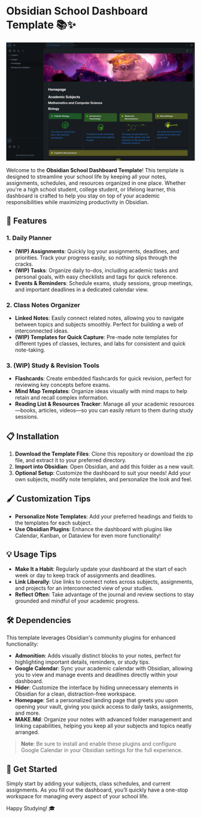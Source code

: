 # Obsidian School Dashboard Template 📚✨

![Homepage Overview](GitAssets/obsidian-overview-header.png)

Welcome to the **Obsidian School Dashboard Template**! This template is designed to streamline your school life by keeping all your notes, assignments, schedules, and resources organized in one place. Whether you're a high school student, college student, or lifelong learner, this dashboard is crafted to help you stay on top of your academic responsibilities while maximizing productivity in Obsidian.

## 🎯 Features

### 1. **Daily Planner**

- **(WIP) Assignments**: Quickly log your assignments, deadlines, and priorities. Track your progress easily, so nothing slips through the cracks.
- **(WIP) Tasks**: Organize daily to-dos, including academic tasks and personal goals, with easy checklists and tags for quick reference.
- **Events & Reminders**: Schedule exams, study sessions, group meetings, and important deadlines in a dedicated calendar view.

### 2. **Class Notes Organizer**

- **Linked Notes**: Easily connect related notes, allowing you to navigate between topics and subjects smoothly. Perfect for building a web of interconnected ideas.
- **(WIP) Templates for Quick Capture**: Pre-made note templates for different types of classes, lectures, and labs for consistent and quick note-taking.

### 3. **(WIP) Study & Revision Tools**

- **Flashcards**: Create embedded flashcards for quick revision, perfect for reviewing key concepts before exams.
- **Mind Map Templates**: Organize ideas visually with mind maps to help retain and recall complex information.
- **Reading List & Resources Tracker**: Manage all your academic resources—books, articles, videos—so you can easily return to them during study sessions.

## 📋 Installation

1. **Download the Template Files**: Clone this repository or download the zip file, and extract it to your preferred directory.
2. **Import into Obsidian**: Open Obsidian, and add this folder as a new vault.
3. **Optional Setup**: Customize the dashboard to suit your needs! Add your own subjects, modify note templates, and personalize the look and feel.

## 🖌 Customization Tips

- **Personalize Note Templates**: Add your preferred headings and fields to the templates for each subject.
- **Use Obsidian Plugins**: Enhance the dashboard with plugins like Calendar, Kanban, or Dataview for even more functionality!

## 💡 Usage Tips

- **Make It a Habit**: Regularly update your dashboard at the start of each week or day to keep track of assignments and deadlines.
- **Link Liberally**: Use links to connect notes across subjects, assignments, and projects for an interconnected view of your studies.
- **Reflect Often**: Take advantage of the journal and review sections to stay grounded and mindful of your academic progress.

## 🛠️ Dependencies

This template leverages Obsidian's community plugins for enhanced functionality:

- **Admonition**: Adds visually distinct blocks to your notes, perfect for highlighting important details, reminders, or study tips.
- **Google Calendar**: Sync your academic calendar with Obsidian, allowing you to view and manage events and deadlines directly within your dashboard.
- **Hider**: Customize the interface by hiding unnecessary elements in Obsidian for a clean, distraction-free workspace.
- **Homepage**: Set a personalized landing page that greets you upon opening your vault, giving you quick access to daily tasks, assignments, and more.
- **MAKE.Md**: Organize your notes with advanced folder management and linking capabilities, helping you keep all your subjects and topics neatly arranged.

> **Note**: Be sure to install and enable these plugins and configure Google Calendar in your Obsidian settings for the full experience.

## 🎉 Get Started

Simply start by adding your subjects, class schedules, and current assignments. As you fill out the dashboard, you’ll quickly have a one-stop workspace for managing every aspect of your school life.

Happy Studying! 🎓

